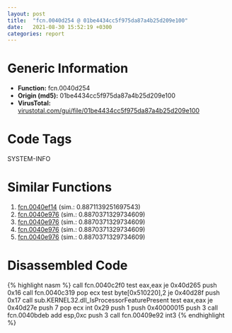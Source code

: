```yaml
---
layout: post
title:  "fcn.0040d254 @ 01be4434cc5f975da87a4b25d209e100"
date:   2021-08-30 15:52:19 +0300
categories: report
---
```


# Generic Information
- **Function:** fcn.0040d254
- **Origin (md5):** 01be4434cc5f975da87a4b25d209e100
- **VirusTotal:** [virustotal.com/gui/file/01be4434cc5f975da87a4b25d209e100][virustotal_ref]

# Code Tags
<span class="tag" id="SYSTEM-INFO">SYSTEM-INFO</span>


# Similar Functions

1. [fcn.0040ef14][similar_1_ref] (sim.: 0.8871139251697543)
2. [fcn.0040e976][similar_2_ref] (sim.: 0.8870371329734609)
3. [fcn.0040e976][similar_3_ref] (sim.: 0.8870371329734609)
4. [fcn.0040e976][similar_4_ref] (sim.: 0.8870371329734609)
5. [fcn.0040e976][similar_5_ref] (sim.: 0.8870371329734609)


# Disassembled Code

{% highlight nasm %}
call fcn.0040c2f0
test eax,eax
je 0x40d265
push 0x16
call fcn.0040c319
pop ecx
test byte[0x510220],2
je 0x40d28f
push 0x17
call sub.KERNEL32.dll_IsProcessorFeaturePresent
test eax,eax
je 0x40d27e
push 7
pop ecx
int 0x29
push 1
push 0x40000015
push 3
call fcn.0040bdeb
add esp,0xc
push 3
call fcn.00409e92
int3 
{% endhighlight %}


[similar_1_ref]: /report/fcn.0040ef14@4e7335a256154dbc07a5bd862e9622fe
[similar_2_ref]: /report/fcn.0040e976@ce89505d1998cb8719c6ac390eeeb98e
[similar_3_ref]: /report/fcn.0040e976@8cf34c97b8222fae425942250641fcfd
[similar_4_ref]: /report/fcn.0040e976@392603f57220d3cbcf6b89fd2a3b66d1
[similar_5_ref]: /report/fcn.0040e976@c580a609eb25f8d013062497944743a2
[virustotal_ref]: https://www.virustotal.com/gui/file/01be4434cc5f975da87a4b25d209e100